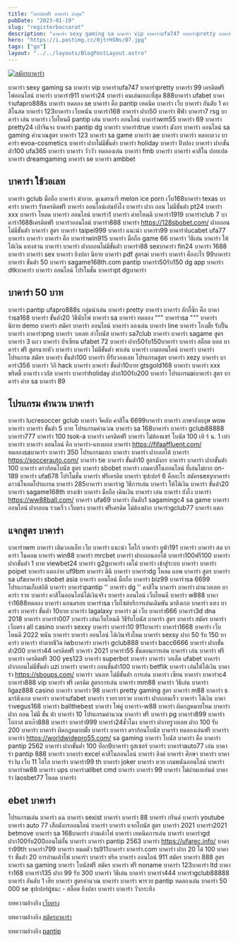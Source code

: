 ```yaml
---
title: "เครดิตฟรี บาคาร่า ล่าสุด"
pubDate: "2023-01-19"
slug: "registerbaccarat"
description: "บาคาร่า sexy gaming sa บาคาร่า vip บาคาร่าufa747 บาคาร่าpretty บาคาร่า 99 เครดิตฟรี ไพ่ออนไลน์ บาคาร่า บาคาร่า911 บาคาร่า24 บาคาร่า คนเล่นเยอะที่สุด 888บาคาร่า ufabet บาคาร่าufapro888s บาคาร่า ทดลอง se บาคาร่า คือ pantip"
hero: "https://i.postimg.cc/0jtrHSNs/07.jpg"
tags: ["go"]
layout: "../../layouts/BlogPostLayout.astro"
---
```


<html lang="TH">

<head>
  
  <script type="application/ld+json">
    {
      "@context": "https://schema.org",
      "@type": "Article",
      "mainEntityOfPage": {
        "@type": "WebPage",
        "@id": "https://www.ourtask.org/posts/registerbaccarat/"
      },
      "headline": "เครดิตฟรี บาคาร่า ล่าสุด",
      "image": "https://i.postimg.cc/0jtrHSNs/07.jpg",  
      "InLanguage": "TH",    
      "description": "บาคาร่า sexy gaming sa บาคาร่า vip บาคาร่าufa747 บาคาร่าpretty บาคาร่า 99 เครดิตฟรี ไพ่ออนไลน์ บาคาร่า บาคาร่า911 บาคาร่า24 บาคาร่า คนเล่นเยอะที่สุด 888บาคาร่า ufabet บาคาร่าufapro888s บาคาร่า ทดลอง se บาคาร่า คือ pantip",  
      "author": {
        "@type": "Person",
        "name": "southblade"
      },  
      "publisher": {
        "@type": "Organization",
        "name": "",
        "logo": {
          "@type": "ImageObject",
          "url": ""
        }
      },
      "datePublished": "2023-01-16"
    }
    
    </script>



  

  <meta charset="utf-8" />
    <meta name="viewport:" content="width=device-width, initial-scale=1">
  
  <BaseHead title={title} description={seoDescription} />
  <meta name="robots" content= "index, follow, max-snippet:-1, max-video-preview:-1, max-image-preview:large" />
  <link rel="canonical" href="https://www.ourtask.org/posts/registerbaccarat/" />
</head>
<body class="bg-white text-black font-body leading-normal personality-casual">
  <Nav />

  <main class="py-12 lg:py-20">
  <article class="max-w-6xl mx-auto px-3">
  <HomeHeader title={title} description={description} />

  <a href="https://nazavip.com/26174/t41626o2r59456244323y2m2l464p4" rel="nofollow"><img alt="สมัครบาคาร่า" src="https://xn--m3cisqgb6aza1f7e6cq.com/wp-content/uploads/2022/12/register-gmz.gif" /></a><br />








บาคาร่า sexy gaming sa บาคาร่า vip บาคาร่าufa747 บาคาร่าpretty บาคาร่า 99 เครดิตฟรี ไพ่ออนไลน์ บาคาร่า บาคาร่า911 บาคาร่า24 บาคาร่า คนเล่นเยอะที่สุด 888บาคาร่า ufabet บาคาร่าufapro888s บาคาร่า ทดลอง se บาคาร่า คือ pantip เทคนิค บาคาร่า เว็บ บาคาร่า อันดับ 1 คาสิโนสด บาคาร่า 123บาคาร่า เว็บพนัน บาคาร่า168 บาคาร่า ฝาก50 บาคาร่า ฟีฟ่า บาคาร่า7 rsg บาคาร่า เล่น บาคาร่า เว็บไหนดี pantip เล่น บาคาร่า ออนไลน์ บาคาร่าwm55 บาคาร่า 69 บาคาร่า pretty24 เป่าจินจง บาคาร่า pantip dg บาคาร่า บาคาร่าtrue บาคาร่า มังกร บาคาร่า ออนไลน์ sa gaming คํานวณสูตร บาคาร่า 123 บาคาร่า sa game บาคาร่า ae บาคาร่า บาคาร่า หลอกลวง บาคาร่า evoa-cosmetics บาคาร่า ฝากไม่มีขั้นต่ำ บาคาร่า holiday บาคาร่า ปิงปอง บาคาร่า ฝากขั้นต่ํา100 ufa365 บาคาร่า บาคาร่า วัววัว ทดลองเล่น บาคาร่า fmb บาคาร่า บาคาร่า คาสิโน ปอยเปต บาคาร่า dreamgaming บาคาร่า se บาคาร่า ambbet

## บาคาร่า ใช้วอเลท

บาคาร่า gclub มือถือ บาคาร่า ฆ่าอาย. ดูเนตรนารี melon ice porn เว็บ168บาคาร่า texas บาคาร่า บาคาร่า รับเครดิตฟรี บาคาร่า ออนไลน์เล่นยังไง บาคาร่า ฝาก ถอน ไม่มีขั้นต่ํา pt24 บาคาร่า xxx บาคาร่า โหลด บาคาร่า ออนไลน์ บาคาร่า1 บาคาร่า ค่ายไหนดี บาคาร่า1919 บาคาร่าclub 7 บาคาร่า1688เครดิตฟรี บาคาร่าออนไลน์ บาคาร่า888 บาคาร่า https://128sbobet.com/ ฝากถอนไม่มีขั้นต่ํา บาคาร่า สูตร บาคาร่า taipei999 บาคาร่า แนะนํา บาคาร่า99 บาคาร่าlucabet ufa77 บาคาร่า บาคาร่า บาคาร่า คือ บาคาร่าwin915 บาคาร่า มือถือ game 66 บาคาร่า วิธีเล่น บาคาร่า ให้ได้เงิน แทงสวน บาคาร่า บาคาร่า ฝากถอนไม่มีขั้นต่ํา บาคาร่า88 sexบาคาร่า fin24 บาคาร่า 1688 บาคาร่า บาคาร่า sex บาคาร่า ยิงปลา นิยาย บาคาร่า pdf สูตรai บาคาร่า บาคาร่า คืออะไร 99บาคาร่า บาคาร่า ขั้นต่ํา 50 บาคาร่า sagame168th.com pantip บาคาร่า50รับ150 dg app บาคาร่า dtkบาคาร่า บาคาร่า ออนไลน์ โปรโมชั่น บาคาร่าpt dgบาคาร่า


## บาคาร่า 50 บาท

บาคาร่า pantip ufapro888s กลุ่มนําเล่น บาคาร่า pretty บาคาร่า บาคาร่า ลักกี้ซิก คือ บาคาร่าsa168 บาคาร่า ขั้นต่ำ20 วิธีนับไพ่ บาคาร่า sa บาคาร่า ทดลอง """ บาคาร่าsa """ บาคาร่า นิยาย demo บาคาร่า สมัคร บาคาร่า ออนไลน์ บาคาร่า ลองเล่น บาคาร่า line บาคาร่า โกงมั้ย รับปั้น บาคาร่า บาคาร่าpng บาคาร่า วอเลท ล่าโบนัส บาคาร่า sa7club บาคาร่า บาคาร่า sagame สูตร บาคาร่า 3 แถว บาคาร่า ป๋าเซียน ufabet 72 บาคาร่า ฝาก50รับ150บาคาร่า บาคาร่า สล็อต บอล บาคาร่า ฟรี สูตรนายหัว บาคาร่า บาคาร่า ไม่มีขั้นต่ำ พาเล่น บาคาร่า เกมออนไลน์ บาคาร่า บาคาร่า โปรแกรม สมัคร บาคาร่า ขั้นต่ํา100 บาคาร่า ที่รับวอลเลท โปรแกรมสูตร บาคาร่า xezy บาคาร่า บาคาร่า356 บาคาร่า วิกิ hack บาคาร่า บาคาร่า ขั้นต่ำ10บาท gtsgold168 บาคาร่า บาคาร่า xxx พริตตี้ บาคาร่า เวกัส บาคาร่า บาคาร่าholiday ฝาก100รับ200 บาคาร่า โปรแกรมaiบาคาร่า สูตร บาคาร่า ค่าย sa บาคาร่า 89

## โปรแกรม คำนวน บาคาร่า

บาคาร่า lucresoccer gclub บาคาร่า จีคลับ คาสิโน 6699บาคาร่า บาคาร่า ภาษาอังกฤษ wow บาคาร่า บาคาร่า ขั้นต่ํา 5 บาท โปรแกรมคํานวณ บาคาร่า sa 168บาคาร่า บาคาร่า gclub88888 บาคาร่า777 บาคาร่า 100 tsok-a บาคาร่า เครดิตฟรี บาคาร่า ไม่ต้องแชร์ โบนัส 100 เทิ ร์ น. 1 เท่า บาคาร่า บาคาร่า ออนไลน์ คือ บาคาร่า-แทงบอล บาคาร่า https://fifaaffluent.com/ ทดลองsaบาคาร่า บาคาร่า 350 โปรแกรมแฮก บาคาร่า บาคาร่า ฝากออโต้ บาคาร่า https://soccerauto.com/ บาคาร่า tie บาคาร่า ขั้นต่ํา10 สูตรมังกร บาคาร่า บาคาร่า ฝากขั้นต่ํา 100 บาคาร่า ดราก้อนโบนัส สูตร บาคาร่า sbobet บาคาร่า เกมคาสิโนออนไลน์ ที่เล่นไม่ยาก on-189 บาคาร่า ufa678 โปรโมชั่น บาคาร่า ฟรีเครดิต บาคาร่า ซุปเปอร์ 6 คืออะไร สมัครsexyบาคาร่า ดาวน์โหลดโปรแกรม บาคาร่า 285บาคาร่า บาคาร่าg วิธีการเล่น บาคาร่า ให้ได้เงิน บาคาร่า ขั้นต่ํา20 บาคาร่า sagame168th ทางเข้า บาคาร่า มือถือ เดินเงิน บาคาร่า เล่น บาคาร่า ยังไง บาคาร่า https://ww88ball.com/ บาคาร่า ufa69 บาคาร่า อันดับ1 sagamingc4 sa game บาคาร่า ออนไลน์ ฝากถอน รวดเร็ว เว็บตรง บาคาร่า ฟรีเครดิต ไม่ต้องฝาก บาคาร่าgclub77 บาคาร่า แตก

## แจกสูตร บาคาร่า

บาคาร่าwm บาคาร่า เติมวอลเล็ท เว็บ บาคาร่า แนะนํา โลโก้ บาคาร่า ยูฟ่า191 บาคาร่า บาคาร่า สด บาคาร่า ในคอม บาคาร่า win88 บาคาร่า mrcbet บาคาร่า ฝากถอนออโต้ บาคาร่า100ฟรี100 บาคาร่า ฝากขั้นต่ํา 1 บาท viewbet24 บาคาร่า g2gบาคาร่า เดโม่ บาคาร่า เข้าสู่ระบบ บาคาร่า บาคาร่า poipet บาคาร่า แตกง่าย uf9bm บาคาร่า มินิ บาคาร่า บาคาร่าdg โหลด แอพ บาคาร่า สูตร บาคาร่า sa ufaบาคาร่า sbobet asia บาคาร่า ออนไลน์ มือถือ บาคาร่า biz99 บาคาร่าsa 6699 โปรแกรมเก็บสถิติ บาคาร่า บาคาร่าpantip '' บาคาร่า dg '' คาสิโน บาคาร่า บาคาร่า ผ่านวอเลท บาคาร่า รวย บาคาร่า คาสิโนออนไลน์ได้เงินจริง บาคาร่า ออนไลน์ เว็บไหนดี บาคาร่า w888 บาคาร่า1688ทดลอง บาคาร่า แอนดรอย บาคาร่าsa เว็บไซต์บริการเล่นเดิมพัน มาติงเกล บาคาร่า แทง บาคาร่า บาคาร่า ขั้นต่ำ 10บาท บาคาร่า lagalaxy บาคาร่า ai เว็บ บาคาร่า666 บาคาร่า3d dna 2018 บาคาร่า บาคาร่า007 บาคาร่า เล่นเว็บไหนดี วิธีรับโบนัส บาคาร่า สูตร บาคาร่า สมัคร บาคาร่า เว็บตรง all casino บาคาร่า sexxy บาคาร่า บาคาร่า10 911บาคาร่า บาคาร่า1668 บาคาร่า เว็บไหนดี 2022 พนัน บาคาร่า บาคาร่า ออนไลน์ ได้เงินจริงไหม บาคาร่า sexsy ฝาก 50 รับ 150 บาคาร่า บาคาร่า ทําลายชีวิต iwbบาคาร่า บาคาร่า gclub888 บาคาร่า bacc6666 บาคาร่า ฝากขั้นต่ํา200 บาคาร่า44 เครดิตฟรี บาคาร่า 2021 บาคาร่า55 ขั้นตอนการเล่น บาคาร่า เล่น บาคาร่า ฟรี บาคาร่า เครดิตฟรี 300 yes123 บาคาร่า superbot บาคาร่า บาคาร่า วอเล็ต ufabet บาคาร่า ฝากถอนไม่มีขั้นต่ำ uzi บาคาร่า บาคาร่า ถอนขั้นต่ํา100 บาคาร่า betflik บาคาร่า เล่นให้ได้เงิน บาคาร่า https://sboups.com/ บาคาร่า วอเลท ไม่มีขั้นต่ํา การเล่น บาคาร่า เซียน บาคาร่า บาคาร่าc4 บาคาร่า888 vip บาคาร่า ฟรี เครดิต สูตรการเล่น บาคาร่า mm88 บาคาร่า วิธีเล่น บาคาร่า ligaz888 casino บาคาร่า บาคาร่า 98 บาคาร่า pretty gaming สูตร บาคาร่า m88 บาคาร่า s มาร์ติงเกล บาคาร่า บาคาร่าufabet บาคาร่า รวยรวยรวย บาคาร่า ฝากถอนเร็ว บาคาร่า ได้เงิน บาคาร่าvegus168 บาคาร่า ballthebest บาคาร่า ไพ่คู่ บาคาร่า-w88 บาคาร่า ผิดกฎหมายไหม บาคาร่า ฝาก ถอน ไม่มี ขั้น ต่ํา บาคาร่า 10 โปรแกรมคํานวณ บาคาร่า ฟรี บาคาร่า pg บาคาร่า899 บาคาร่า โอกาส มาเก๊า888 บาคาร่า บาคาร่า999 บาคาร่า24ชั่วโมง บาคาร่า ฝากทรูวอเลท ฝาก 100 รับ 200 บาคาร่า บาคาร่า ผิดกฎหมายมั้ย บาคาร่า บาคารา ดราก้อนโบนัส บาคาร่า ทดลองเล่นฟรี บาคาร่า บาคาร่า https://worldwidepro55.com/ sa gaming บาคาร่า โบนัส บาคาร่า คือ บาคาร่า pantip 2562 บาคาร่า ฝากขั้นต่ำ 100 ป๊อก9บาคาร่า ยูสเซอร์ บาคาร่า บาคาร่าauto77 เล่น บาคาร่า pantip 888 บาคาร่า บาคาร่า excel คาสิโนออนไลน์ บาคาร่า ลิงค์ บาคาร่า ศึกษา บาคาร่า บาคาร่า lu เว็บ 11 ไฮโล บาคาร่า บาคาร่า99 th บาคาร่า joker บาคาร่า หวย เกมพนันออนไลน์ บาคาร่า บาคาร่าw88 บาคาร่า ups บาคาร่าallbet cmd บาคาร่า บาคาร่า 99 บาคาร่า ไม่ผ่านเอเย่นต์ บาคาร่า laosbet77 โหลด บาคาร่า

## ebet บาคาร่า

โปรแกรมเล่น บาคาร่า แฉ บาคาร่า sexist บาคาร่า บาคาร่า 88 บาคาร่า กรินด์ บาคาร่า youtube บาคาร่า auto 77 เสือมังกรออนไลน์ บาคาร่า บาคาร่า แจกโบนัส สูตร บาคาร่า 2021 บาคาร่า2021 betmove บาคาร่า sa 168บาคาร่า อ่านเค้าไพ่ บาคาร่า เทคนิคการเล่น บาคาร่า บาคาร่าgd ฝาก100รับ200ถอนไม่อั้น บาคาร่า บาคาร่า pantip 2563 บาคาร่า https://ufarec.info/ บาคาร่า99th บาคาร่า799 บาคาร่า หมดตัว ts911บาคาร่า บาคาร่า.com บาคาร่า ฝาก 20 ได้ 100 บาคาร่า ขั้นต่ํา 20 การอ่านเค้าไพ่ บาคาร่า บาคาร่า ทริค บาคาร่า ออนไลน์ 911 สมัคร บาคาร่า 888 สูตร บาคาร่า sa gaming บาคาร่า โบนัสฟรี สมัคร บาคาร่า ฟรี noname บาคาร่า 123บาคาร่า ltd บาคาร่า168 บาคาร่า135 ฝาก 99 รับ 300 บาคาร่า วิธีเล่น บาคาร่า บาคาร่า444 บาคาร่าgclub88888 บาคาร่า อันดับ 1 เฮีย บาคาร่า สูตรคำนวณ บาคาร่า บาคาร่า พารวย pantip ทดลองเล่น บาคาร่า 50 000 se ซุปเปอร์ผู้ชนะ - สล็อต ยิงปลา บาคาร่า บาคาร่า วัวกระทิง

บทความอ้างอิง [เว็บตรง](https://www.ourtask.org/)

บทความอ้างอิง [สมัครบาคาร่า](https://www.ourtask.org/posts/registerbaccarat/)

บทความอ้างอิง [pantip](https://pantip.com/)












